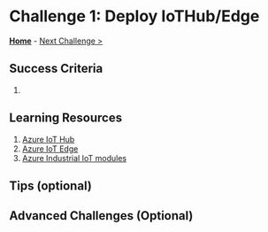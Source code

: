 # Challenge 1: Deploy IoTHub/Edge

**[Home](README.md)** - [Next Challenge >](./Challenge-02.md)


## Success Criteria
1. 

## Learning Resources
1. [Azure IoT Hub](https://docs.microsoft.com/en-us/azure/iot-hub/)
1. [Azure IoT Edge](https://docs.microsoft.com/en-us/azure/iot-edge/about-iot-edge?view=iotedge-2018-06)
1. [Azure Industrial IoT modules](https://azure.github.io/Industrial-IoT/)

## Tips (optional)

## Advanced Challenges (Optional)